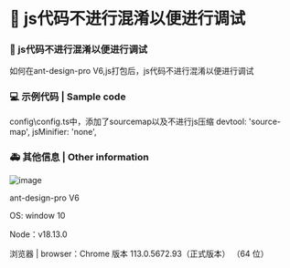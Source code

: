 # 🧐 js代码不进行混淆以便进行调试

### 🧐 js代码不进行混淆以便进行调试

如何在ant-design-pro V6,js打包后，js代码不进行混淆以便进行调试

### 💻 示例代码 | Sample code

config\config.ts中，添加了sourcemap以及不进行js压缩
devtool: 'source-map',
jsMinifier: 'none',

### 🚑 其他信息 | Other information

![image](https://github.com/ant-design/ant-design-pro/assets/120808582/02d70fd4-7374-4bd5-ad8d-bfa0561c23e2)

ant-design-pro V6

OS: window 10

Node：v18.13.0

浏览器 | browser：Chrome 版本 113.0.5672.93（正式版本） （64 位）
